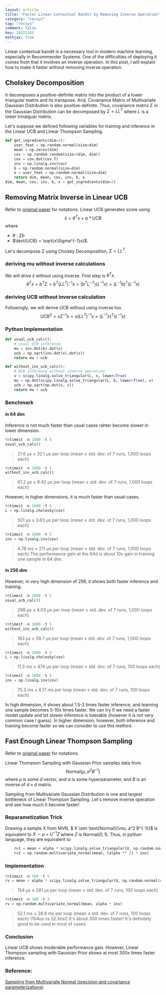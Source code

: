 ```yaml
---
layout: article
title: "Faster Linear Contextual Bandit by Removing Inverse Operation"
category: "recsys"
tag: "recsys"
comment: false
key: 20221103
mathjax: true
---
```


Linear contextual bandit is a necessary tool in modern machine learning, especially in Recommender Systems. One of the difficulties of deploying it comes from that it involves an inverse operation. In this post, I will explain how to make it faster without removing inverse operation.

## Cholskey Decomposition
It decomposes a positive-definite matrix into the product of a lower triangular matrix and its transpose. And, Covariance Matrix of Multivariate Gaussian Distribution is also positive-definite. Thus, covariance matrix $\Sigma$ in the Gaussian Distribution can be decomposed by $\Sigma = LL^T$ where $L$ is a lower trinalguar matrix.

Let's suppose we defined following variables for training and inference in the Linear UCB and Linear Thompson Sampling.

```python
def get_ingredients(dim=2):
    user_feat = np.random.normal(size=dim)
    mean = np.zeros(dim)
    cov = np.random.random(size=(dim, dim))
    cov = cov.dot(cov.T)
    inv = np.linalg.inv(cov)
    b = np.random.normal(size=dim)
    x = user_feat = np.random.normal(size=dim)
    return dim, mean, cov, inv, b, x
dim, mean, cov, inv, b, x = get_ingredients(dim=2)
```

## Removing Matrix Inverse in Linear UCB
Refer to [original paper](https://arxiv.org/pdf/1003.0146.pdf) for notations. Linear UCB generates score using
$$
    \hat{s} = \theta^T x + \alpha * \text{UCB}
$$
where
- $\theta$ : $\Sigma b$
- $\text{UCB} = \sqrt{x\Sigma^{-1}x}$.

Let's decompose $\Sigma$ using Cholsky Decomposition, $\Sigma = LL^T$.
### deriving mu without inverse calculations
We will drive $\hat{s}$ without using inverse. First step is $\theta^T x$.
$$
    \theta^T x = b^T \Sigma = b^T(LL^T)^{-1}x = (b^T L^{-T}) (L^{-1}x) = (L^{-1}b)^T (L^{-1} x)
$$

### deriving UCB without inverse calculation
Followingly, we will derive $\text{UCB}$ without using inverse too.
$$
    \text{UCB}^2 = x \Sigma^{-1} x = x(LL^T)^{-1}x = (L^{-1}x)^T(L^{-1}x)
$$
### Python Implementation
```python
def usual_ucb_calc():
    # usual UCB inference.
    mu = inv.dot(b).dot(x)
    ucb = np.sqrt(inv.dot(x).dot(x))
    return mu + ucb

def without_inv_ucb_calc():
    # UCB inference without inverse operation.
    v = scipy.linalg.solve_triangular(L, x, lower=True)
    mu = np.dot(scipy.linalg.solve_triangular(L, b, lower=True), v)
    ucb = np.sqrt(np.dot(v, v))
    return mu + ucb
```

### Benchmark
#### in 64 dim
Inference is not much faster than usual cases rahter become slower in lower dimension.
```python
%%timeit -n 1000 -t 5
usual_ucb_calc()
```
> 21.6 µs ± 32.1 µs per loop (mean ± std. dev. of 7 runs, 1,000 loops each)

```python
%%timeit -n 1000 -t 5
without_inv_ucb_calc()
```
> 61.2 µs ± 8.42 µs per loop (mean ± std. dev. of 7 runs, 1,000 loops each)


However, in higher dimensions, it is much faster than usual cases.
```python
%%timeit -n 1000 -t 5
L = np.linalg.cholesky(cov)
```
> 501 µs ± 3.63 µs per loop (mean ± std. dev. of 7 runs, 1,000 loops each)

```python
%%timeit -n 1000 -t 5
inv = np.linalg.inv(cov)
```
> 4.78 ms ± 211 µs per loop (mean ± std. dev. of 7 runs, 1,000 loops each)
The performance gain at the 64d is about 10x gain in training one sample in 64 dim.

#### in 256 dim
However, in very high dimension of 256, it shows both faster inference and training.

```python
%%timeit -n 1000 -t 5
usual_ucb_calc()
```
> 298 µs ± 4.03 µs per loop (mean ± std. dev. of 7 runs, 1,000 loops each)

```python
%%timeit -n 1000 -t 5
without_inv_ucb_calc()
```
> 183 µs ± 59.7 µs per loop (mean ± std. dev. of 7 runs, 1,000 loops each)


```python
%%timeit -n 1000 -t 5
L = np.linalg.cholesky(cov)
```
> 11.3 ms ± 474 µs per loop (mean ± std. dev. of 7 runs, 100 loops each)

```python
%%timeit -n 1000 -t 5
inv = np.linalg.inv(cov)
```
> 75.3 ms ± 8.17 ms per loop (mean ± std. dev. of 7 runs, 100 loops each)

In high dimension, it shows about 1.5-2 times faster inference, and learning one sample becomes 5-10x times faster. We can try if we need a faster model update and bit slower inference is tolerable (however it is not very common case I guess). In higher dimension, however, both inference and training become faster so we can consider to use this method.

## Fast Enough Linear Thompson Sampling
Refer to [original paper](http://proceedings.mlr.press/v28/agrawal13?ref=https://githubhelp.com) for notations.

Linear Thompson Sampling with Gaussian Prior samples data from
$$
    \text{Normal}(\mu, \alpha^2 B^{-1})
$$
where $\mu$ is some $d$ vector, and $\alpha$ is some hyperparameter, and $B$ is an inverse of $d \times d$ matrix.

Sampling from Multivariate Gaussian Distribution is one and largest bottleneck of Linear Thompson Sampling. Let's remove inverse operation and see how much it become faster!

### Reparametization Trick
Drawing a sample X from MVN, $ X \sim \text{Normal}(\mu, a^2  B^{-1})$ is equivalent to $X \sim \mu + U^{-1}Z$ where $Z$ is $\text{Normal}(0, 1)$.
Thus, in python language, they are equivalent to

```python
    rv1 = mean + alpha * scipy.linalg.solve_triangular(U, np.random.normal(size=dim), lower=False)
    rv2 = np.random.multivariate_normal(mean, (alpha ** 2) * inv)
```
### Implementation
```python
%%timeit -n 100 -t 5
rv = mean + alpha * scipy.linalg.solve_triangular(U, np.random.normal(size=dim))
```
> 154 µs ± 281 µs per loop (mean ± std. dev. of 7 runs, 100 loops each)

```python
%%timeit -n 100 -t 3
rv = np.random.multivariate_normal(mean, alpha * inv)
```
> 52.1 ms ± 28.8 ms per loop (mean ± std. dev. of 7 runs, 100 loops each)
(154us vs 52.1ms!) It's about 300 times faster! It's definitely good to be used in most of cases.

### Conclusion
Linear UCB shows moderable performance gain. However, Linear Thompson sampling with Gaussian Prior shows at most 300x times faster inference.

### Reference:
[Sampling from Multivariate Normal (precision and covariance parameterizations)](http://www.statsathome.com/2018/10/19/sampling-from-multivariate-normal-precision-and-covariance-parameterizations/)
